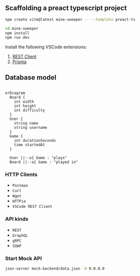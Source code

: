 ## Scaffolding a preact typescript project

```sh
npm create vite@latest mine-sweeper -- --template preact-ts

cd mine-sweeper
npm install
npm run dev
```

Install the following VSCode extensions:

1. [REST Client](https://marketplace.visualstudio.com/items?itemName=humao.rest-client)
2. [Prisma](https://marketplace.visualstudio.com/items?itemName=Prisma.prisma)

## Database model

```mermaid

erDiagram
  Board {
    int width
    int height
    int difficulty
  }
  User {
    string name
    string username
  }
  Game {
    int durationSeconds
    time startedAt
  }

  User ||--o{ Game : "plays"
  Board ||--o{ Game : "played in"
```

### HTTP Clients

- `Postman`
- `Curl`
- `Wget`
- `HTTPie`
- `VSCode REST Client`

### API kinds

- `REST`
- `GraphQL`
- `gRPC`
- `SOAP`

### Start Mock API

```sh
json-server mock-backend/data.json -H 0.0.0.0
```
